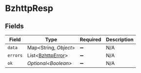 # BzhttpResp


## Fields

| Field                                                        | Type                                                         | Required                                                     | Description                                                  |
| ------------------------------------------------------------ | ------------------------------------------------------------ | ------------------------------------------------------------ | ------------------------------------------------------------ |
| `data`                                                       | Map\<String, *Object*>                                       | :heavy_minus_sign:                                           | N/A                                                          |
| `errors`                                                     | List\<[BzhttpError](../../models/components/BzhttpError.md)> | :heavy_minus_sign:                                           | N/A                                                          |
| `ok`                                                         | *Optional\<Boolean>*                                         | :heavy_minus_sign:                                           | N/A                                                          |